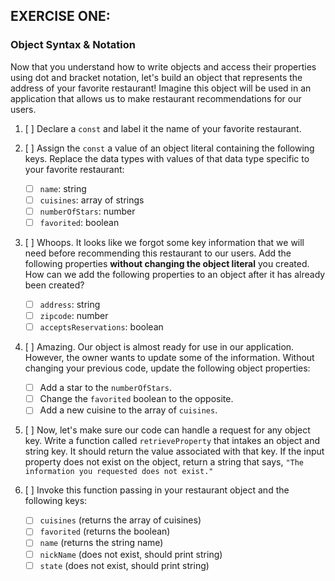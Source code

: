 ## EXERCISE ONE:

### Object Syntax & Notation

Now that you understand how to write objects and access their properties using
 dot and bracket notation, let's build an object that represents the address of
  your favorite restaurant! Imagine this object will be used in an application
   that allows us to make restaurant recommendations for our users.

1. [ ] Declare a `const` and label it the name of your favorite restaurant.

2. [ ] Assign the `const` a value of an object literal containing the following keys. 
Replace the data types with values of that data type specific to your favorite restaurant:

   - [ ] `name`: string
   - [ ] `cuisines`: array of strings
   - [ ] `numberOfStars`: number
   - [ ] `favorited`: boolean

3. [ ] Whoops. It looks like we forgot some key information that we will need before 
recommending this restaurant to our users. Add the following properties 
**without changing the object literal** you created. How can we add the 
 following properties to an object after it has already been created?

   - [ ] `address`: string
   - [ ] `zipcode`: number
   - [ ] `acceptsReservations`: boolean

4. [ ] Amazing. Our object is almost ready for use in our application. However, the owner wants 
to update some of the information. Without changing your previous code, update the following object 
properties:

   - [ ] Add a star to the `numberOfStars`.
   - [ ] Change the `favorited` boolean to the opposite.
   - [ ] Add a new cuisine to the array of `cuisines`.

5. [ ] Now, let's make sure our code can handle a request for any object key. Write a function called
 `retrieveProperty` that intakes an object and string key. It should return the value associated with 
 that key. If the input property does not exist on the object, return a string that says,
   `"The information you requested does not exist."`

6. [ ] Invoke this function passing in your restaurant object and the following keys:
   - [ ] `cuisines` (returns the array of cuisines)
   - [ ] `favorited` (returns the boolean)
   - [ ] `name` (returns the string name)
   - [ ] `nickName` (does not exist, should print string)
   - [ ] `state` (does not exist, should print string)
